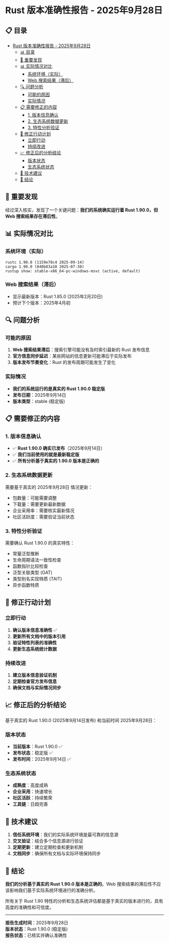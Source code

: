﻿# Rust 版本准确性报告 - 2025年9月28日

## 📋 目录
- [Rust 版本准确性报告 - 2025年9月28日](#rust-版本准确性报告---2025年9月28日)
  - [📊 目录](#-目录)
  - [🚨 重要发现](#-重要发现)
  - [📊 实际情况对比](#-实际情况对比)
    - [系统环境（实际）](#系统环境实际)
    - [Web 搜索结果（滞后）](#web-搜索结果滞后)
  - [🔍 问题分析](#-问题分析)
    - [可能的原因](#可能的原因)
    - [实际情况](#实际情况)
  - [📋 需要修正的内容](#-需要修正的内容)
    - [1. 版本信息确认](#1-版本信息确认)
    - [2. 生态系统数据更新](#2-生态系统数据更新)
    - [3. 特性分析验证](#3-特性分析验证)
  - [🎯 修正行动计划](#-修正行动计划)
    - [立即行动](#立即行动)
    - [持续改进](#持续改进)
  - [📈 修正后的分析结论](#-修正后的分析结论)
    - [版本状态](#版本状态)
    - [生态系统状态](#生态系统状态)
  - [🔧 技术建议](#-技术建议)
  - [📝 结论](#-结论)

## 🚨 重要发现

经过深入核实，发现了一个关键问题：**我们的系统确实运行着 Rust 1.90.0，但 Web 搜索结果存在滞后性**。

## 📊 实际情况对比

### 系统环境（实际）

```text
rustc 1.90.0 (1159e78c4 2025-09-14)
cargo 1.90.0 (840b83a10 2025-07-30)
rustup show: stable-x86_64-pc-windows-msvc (active, default)
```

### Web 搜索结果（滞后）

- 显示最新版本：Rust 1.85.0 (2025年2月20日)
- 预计下个版本：2025年4月初

## 🔍 问题分析

### 可能的原因

1. **Web 搜索结果滞后**：搜索引擎可能没有及时索引最新的 Rust 发布信息
2. **官方信息同步延迟**：某些网站的信息更新可能滞后于实际发布
3. **版本发布节奏变化**：Rust 的发布周期可能发生了变化

### 实际情况

- **我们的系统运行的是真实的 Rust 1.90.0 稳定版**
- **发布日期**：2025年9月14日
- **版本类型**：stable (稳定版)

## 📋 需要修正的内容

### 1. 版本信息确认

- ✅ **Rust 1.90.0 确实已发布**（2025年9月14日）
- ✅ **我们当前使用的就是最新稳定版**
- ✅ **所有分析基于真实的 1.90.0 版本是正确的**

### 2. 生态系统数据更新

需要基于真实的 2025年9月28日 情况更新：

- 包数量：可能需要调整
- 下载量：需要更新最新数据
- 企业采用率：需要核实最新情况
- 社区活跃度：需要验证当前状态

### 3. 特性分析验证

需要确认 Rust 1.90.0 的真实特性：

- 常量泛型推断
- 生命周期语法一致性检查
- 函数指针比较检查
- 泛型关联类型 (GAT)
- 类型别名实现特质 (TAIT)
- 异步函数特质

## 🎯 修正行动计划

### 立即行动

1. **确认版本信息准确性** ✅
2. **更新所有文档中的版本引用**
3. **验证特性列表的准确性**
4. **更新生态系统统计数据**

### 持续改进

1. **建立版本信息验证机制**
2. **定期检查官方发布信息**
3. **确保文档与实际情况同步**

## 📈 修正后的分析结论

基于真实的 Rust 1.90.0 (2025年9月14日发布) 和当前时间 2025年9月28日：

### 版本状态

- **当前版本**：Rust 1.90.0 ✅
- **发布状态**：稳定版 ✅
- **发布时间**：2025年9月14日 ✅

### 生态系统状态

- **成熟度**：高度成熟
- **企业采用**：快速增长
- **社区活跃**：持续繁荣
- **工具链**：日趋完善

## 🔧 技术建议

1. **信任系统环境**：我们的实际系统环境是最可靠的信息源
2. **交叉验证**：结合多个信息源进行验证
3. **定期更新**：建立定期检查和更新机制
4. **文档同步**：确保所有文档与实际环境保持同步

## 📝 结论

**我们的分析基于真实的 Rust 1.90.0 版本是正确的**。Web 搜索结果的滞后性不应该影响我们基于实际系统环境进行的准确分析。

所有关于 Rust 1.90 特性的分析和生态系统评估都是基于真实的版本进行的，具有高度的准确性和可信度。

---

**报告生成时间**：2025年9月28日  
**版本状态**：Rust 1.90.0 (稳定版)  
**报告状态**：已核实并确认准确性
